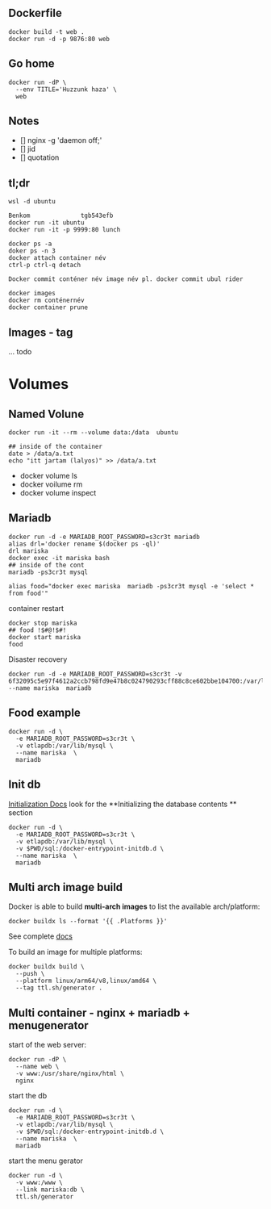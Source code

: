 ## Dockerfile



```
docker build -t web .
docker run -d -p 9876:80 web
```

## Go home
```
docker run -dP \
  --env TITLE='Huzzunk haza' \
  web
```


## Notes

- [] nginx -g 'daemon off;'
- [] jid 
- [] quotation

## tl;dr

```
wsl -d ubuntu
 
Benkom              tgb543efb
docker run -it ubuntu
docker run -it -p 9999:80 lunch
 
docker ps -a
doker ps -n 3
docker attach container név
ctrl-p ctrl-q detach
 
Docker commit conténer név image név pl. docker commit ubul rider
 
docker images
docker rm conténernév
docker container prune
```

## Images - tag

... todo

# Volumes

## Named Volune
```
docker run -it --rm --volume data:/data  ubuntu

## inside of the container
date > /data/a.txt
echo "itt jartam (lalyos)" >> /data/a.txt
```

- docker volume ls
- docker voilume rm
- docker volume inspect

## Mariadb

```
docker run -d -e MARIADB_ROOT_PASSWORD=s3cr3t mariadb
alias drl='docker rename $(docker ps -ql)'
drl mariska
docker exec -it mariska bash
## inside of the cont
mariadb -ps3cr3t mysql
```

```
alias food="docker exec mariska  mariadb -ps3cr3t mysql -e 'select * from food'"
```
container restart
```
docker stop mariska
## food !$#@!$#!
docker start mariska
food
```
Disaster recovery
```
docker run -d -e MARIADB_ROOT_PASSWORD=s3cr3t -v 6f32095c5e97f4612a2ccb798fd9e47b8c024790293cff88c8ce602bbe104700:/var/lib/mysql --name mariska  mariadb
```

## Food example

```
docker run -d \
  -e MARIADB_ROOT_PASSWORD=s3cr3t \
  -v etlapdb:/var/lib/mysql \
  --name mariska  \
  mariadb
```


## Init db

[Initialization Docs](https://hub.docker.com/_/mariadb) look for the **Initializing the database contents
** section

```
docker run -d \
  -e MARIADB_ROOT_PASSWORD=s3cr3t \
  -v etlapdb:/var/lib/mysql \
  -v $PWD/sql:/docker-entrypoint-initdb.d \
  --name mariska  \
  mariadb
```

## Multi arch image build

Docker is able to build **multi-arch images** to list the available arch/platform:
```
docker buildx ls --format '{{ .Platforms }}'
```
See complete [docs](https://docs.docker.com/build/building/multi-platform/)

To build an image for multiple platforms:
```
docker buildx build \
  --push \
  --platform linux/arm64/v8,linux/amd64 \
  --tag ttl.sh/generator .
```

## Multi container - nginx + mariadb + menugenerator


start of the web server:
```
docker run -dP \
  --name web \
  -v www:/usr/share/nginx/html \
  nginx
```

start the db
```
docker run -d \
  -e MARIADB_ROOT_PASSWORD=s3cr3t \
  -v etlapdb:/var/lib/mysql \
  -v $PWD/sql:/docker-entrypoint-initdb.d \
  --name mariska  \
  mariadb
```

start the menu gerator
```
docker run -d \
  -v www:/www \
  --link mariska:db \
  ttl.sh/generator
```